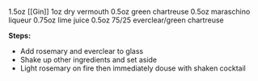 1.5oz [[Gin]]
1oz dry vermouth
0.5oz green chartreuse
0.5oz maraschino liqueur 
0.75oz lime juice
0.5oz 75/25 everclear/green chartreuse

**Steps:**

- Add rosemary and everclear to glass
- Shake up other ingredients and set aside
- Light rosemary on fire then immediately douse with shaken cocktail